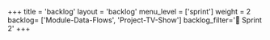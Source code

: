 +++
title = 'backlog'
layout = 'backlog'
menu_level = ['sprint']
weight = 2
backlog= ['Module-Data-Flows', 'Project-TV-Show']
backlog_filter='📅 Sprint 2'
+++
